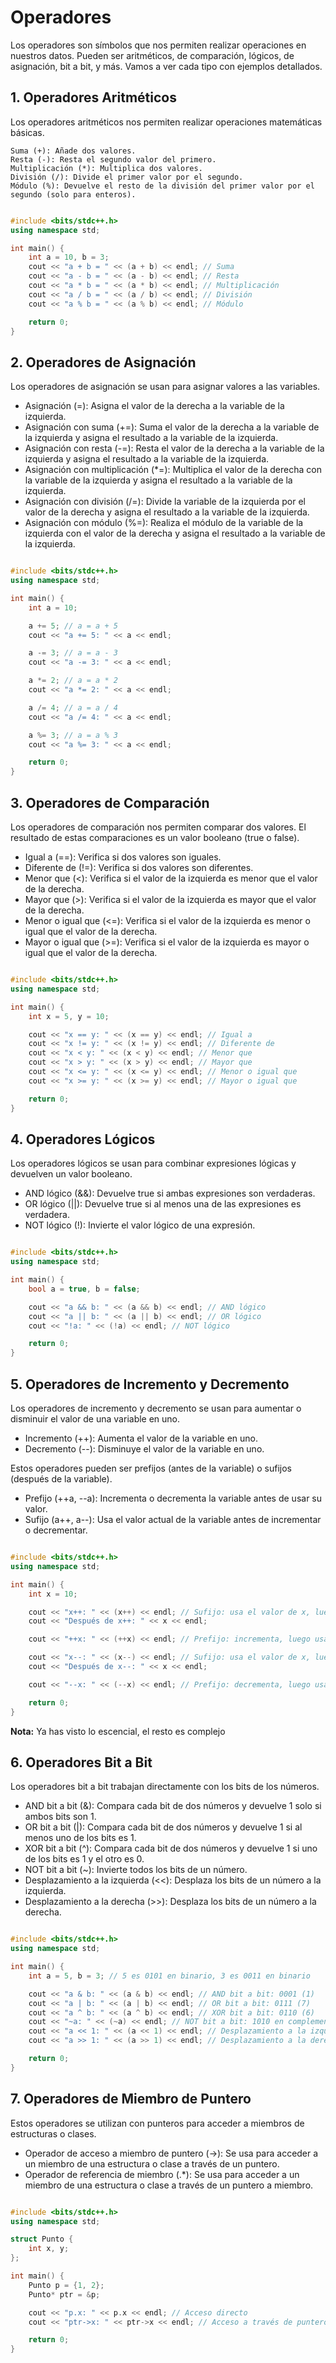 # Operadores
Los operadores son símbolos que nos permiten realizar operaciones en nuestros datos. Pueden ser aritméticos, de comparación, lógicos, de asignación, bit a bit, y más. Vamos a ver cada tipo con ejemplos detallados.
## 1. Operadores Aritméticos

Los operadores aritméticos nos permiten realizar operaciones matemáticas básicas.

    Suma (+): Añade dos valores.
    Resta (-): Resta el segundo valor del primero.
    Multiplicación (*): Multiplica dos valores.
    División (/): Divide el primer valor por el segundo.
    Módulo (%): Devuelve el resto de la división del primer valor por el segundo (solo para enteros).

```cpp

#include <bits/stdc++.h>
using namespace std;

int main() {
    int a = 10, b = 3;
    cout << "a + b = " << (a + b) << endl; // Suma
    cout << "a - b = " << (a - b) << endl; // Resta
    cout << "a * b = " << (a * b) << endl; // Multiplicación
    cout << "a / b = " << (a / b) << endl; // División
    cout << "a % b = " << (a % b) << endl; // Módulo

    return 0;
}
```
## 2. Operadores de Asignación

Los operadores de asignación se usan para asignar valores a las variables.

* Asignación (=): Asigna el valor de la derecha a la variable de la izquierda.
* Asignación con suma (+=): Suma el valor de la derecha a la variable de la izquierda y asigna el resultado a la variable de la izquierda.
* Asignación con resta (-=): Resta el valor de la derecha a la variable de la izquierda y asigna el resultado a la variable de la izquierda.
* Asignación con multiplicación (*=): Multiplica el valor de la derecha con la variable de la izquierda y asigna el resultado a la variable de la izquierda.
* Asignación con división (/=): Divide la variable de la izquierda por el valor de la derecha y asigna el resultado a la variable de la izquierda.
* Asignación con módulo (%=): Realiza el módulo de la variable de la izquierda con el valor de la derecha y asigna el resultado a la variable de la izquierda.

```cpp

#include <bits/stdc++.h>
using namespace std;

int main() {
    int a = 10;

    a += 5; // a = a + 5
    cout << "a += 5: " << a << endl;

    a -= 3; // a = a - 3
    cout << "a -= 3: " << a << endl;

    a *= 2; // a = a * 2
    cout << "a *= 2: " << a << endl;

    a /= 4; // a = a / 4
    cout << "a /= 4: " << a << endl;

    a %= 3; // a = a % 3
    cout << "a %= 3: " << a << endl;

    return 0;
}
```
## 3. Operadores de Comparación

Los operadores de comparación nos permiten comparar dos valores. El resultado de estas comparaciones es un valor booleano (true o false).

* Igual a (==): Verifica si dos valores son iguales.
* Diferente de (!=): Verifica si dos valores son diferentes.
* Menor que (<): Verifica si el valor de la izquierda es menor que el valor de la derecha.
* Mayor que (>): Verifica si el valor de la izquierda es mayor que el valor de la derecha.
* Menor o igual que (<=): Verifica si el valor de la izquierda es menor o igual que el valor de la derecha.
* Mayor o igual que (>=): Verifica si el valor de la izquierda es mayor o igual que el valor de la derecha.

```cpp

#include <bits/stdc++.h>
using namespace std;

int main() {
    int x = 5, y = 10;

    cout << "x == y: " << (x == y) << endl; // Igual a
    cout << "x != y: " << (x != y) << endl; // Diferente de
    cout << "x < y: " << (x < y) << endl; // Menor que
    cout << "x > y: " << (x > y) << endl; // Mayor que
    cout << "x <= y: " << (x <= y) << endl; // Menor o igual que
    cout << "x >= y: " << (x >= y) << endl; // Mayor o igual que

    return 0;
}
```
## 4. Operadores Lógicos

Los operadores lógicos se usan para combinar expresiones lógicas y devuelven un valor booleano.

* AND lógico (&&): Devuelve true si ambas expresiones son verdaderas.
* OR lógico (||): Devuelve true si al menos una de las expresiones es verdadera.
* NOT lógico (!): Invierte el valor lógico de una expresión.

```cpp

#include <bits/stdc++.h>
using namespace std;

int main() {
    bool a = true, b = false;

    cout << "a && b: " << (a && b) << endl; // AND lógico
    cout << "a || b: " << (a || b) << endl; // OR lógico
    cout << "!a: " << (!a) << endl; // NOT lógico

    return 0;
}
```
## 5. Operadores de Incremento y Decremento

Los operadores de incremento y decremento se usan para aumentar o disminuir el valor de una variable en uno.

* Incremento (++): Aumenta el valor de la variable en uno.
* Decremento (--): Disminuye el valor de la variable en uno.

Estos operadores pueden ser prefijos (antes de la variable) o sufijos (después de la variable).

* Prefijo (++a, --a): Incrementa o decrementa la variable antes de usar su valor.
* Sufijo (a++, a--): Usa el valor actual de la variable antes de incrementar o decrementar.

```cpp

#include <bits/stdc++.h>
using namespace std;

int main() {
    int x = 10;

    cout << "x++: " << (x++) << endl; // Sufijo: usa el valor de x, luego incrementa
    cout << "Después de x++: " << x << endl;

    cout << "++x: " << (++x) << endl; // Prefijo: incrementa, luego usa el valor de x

    cout << "x--: " << (x--) << endl; // Sufijo: usa el valor de x, luego decrementa
    cout << "Después de x--: " << x << endl;

    cout << "--x: " << (--x) << endl; // Prefijo: decrementa, luego usa el valor de x

    return 0;
}
```
**Nota:** Ya has visto lo escencial, el resto es complejo
## 6. Operadores Bit a Bit

Los operadores bit a bit trabajan directamente con los bits de los números.

* AND bit a bit (&): Compara cada bit de dos números y devuelve 1 solo si ambos bits son 1.
* OR bit a bit (|): Compara cada bit de dos números y devuelve 1 si al menos uno de los bits es 1.
* XOR bit a bit (^): Compara cada bit de dos números y devuelve 1 si uno de los bits es 1 y el otro es 0.
* NOT bit a bit (~): Invierte todos los bits de un número.
* Desplazamiento a la izquierda (<<): Desplaza los bits de un número a la izquierda.
* Desplazamiento a la derecha (>>): Desplaza los bits de un número a la derecha.

```cpp

#include <bits/stdc++.h>
using namespace std;

int main() {
    int a = 5, b = 3; // 5 es 0101 en binario, 3 es 0011 en binario

    cout << "a & b: " << (a & b) << endl; // AND bit a bit: 0001 (1)
    cout << "a | b: " << (a | b) << endl; // OR bit a bit: 0111 (7)
    cout << "a ^ b: " << (a ^ b) << endl; // XOR bit a bit: 0110 (6)
    cout << "~a: " << (~a) << endl; // NOT bit a bit: 1010 en complemento a dos (-6)
    cout << "a << 1: " << (a << 1) << endl; // Desplazamiento a la izquierda: 1010 (10)
    cout << "a >> 1: " << (a >> 1) << endl; // Desplazamiento a la derecha: 0010 (2)

    return 0;
}
```
## 7. Operadores de Miembro de Puntero

Estos operadores se utilizan con punteros para acceder a miembros de estructuras o clases.

* Operador de acceso a miembro de puntero (->): Se usa para acceder a un miembro de una estructura o clase a través de un puntero.
* Operador de referencia de miembro (.*): Se usa para acceder a un miembro de una estructura o clase a través de un puntero a miembro.

```cpp

#include <bits/stdc++.h>
using namespace std;

struct Punto {
    int x, y;
};

int main() {
    Punto p = {1, 2};
    Punto* ptr = &p;

    cout << "p.x: " << p.x << endl; // Acceso directo
    cout << "ptr->x: " << ptr->x << endl; // Acceso a través de puntero

    return 0;
}
```
